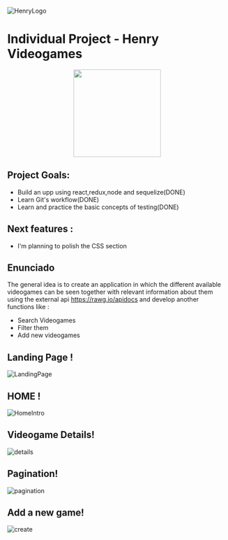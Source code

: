 ![HenryLogo](https://d31uz8lwfmyn8g.cloudfront.net/Assets/logo-henry-white-lg.png)

# Individual Project - Henry Videogames

<p align="center">
  <img height="200" src="https://media.tenor.com/Wca_uBD_CkQAAAAS/ps1startup-ps1.gif" />
</p>

## Project Goals: 

- Build an upp using react,redux,node and sequelize(DONE)
- Learn Git's workflow(DONE)
- Learn and practice the basic concepts of testing(DONE)

## Next features :

- I'm planning to polish the CSS section


## Enunciado

The general idea is to create an application in which the different available videogames can be seen together with relevant information about them using the external api https://rawg.io/apidocs and develop another functions like :

- Search Videogames
- Filter them
- Add new videogames


## Landing Page !
![LandingPage](https://user-images.githubusercontent.com/35942892/201695671-65424497-2f09-4e68-bf72-d68a4ad27ff3.gif)

## HOME !
![HomeIntro](https://user-images.githubusercontent.com/35942892/201696076-e135b4a3-5fb0-421d-a86d-69833e7c342f.gif)

## Videogame Details!
![details](https://user-images.githubusercontent.com/35942892/201696535-57599251-6c4b-4ea0-b35f-1f0faa7e6828.gif)

## Pagination!
![pagination](https://user-images.githubusercontent.com/35942892/201697031-74f79e94-efcc-4658-9a3b-b5a4d155d940.gif)

## Add a new game!
![create](https://user-images.githubusercontent.com/35942892/201697386-66771a44-85d3-4b92-85f0-58d1523b1864.gif)




